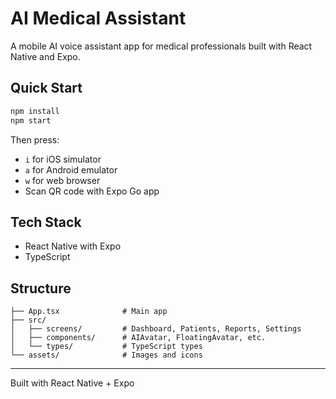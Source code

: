 # AI Medical Assistant

A mobile AI voice assistant app for medical professionals built with React Native and Expo.

## Quick Start

```bash
npm install
npm start
```

Then press:
- `i` for iOS simulator
- `a` for Android emulator  
- `w` for web browser
- Scan QR code with Expo Go app

## Tech Stack

- React Native with Expo
- TypeScript

## Structure

```
├── App.tsx              # Main app
├── src/
│   ├── screens/         # Dashboard, Patients, Reports, Settings
│   ├── components/      # AIAvatar, FloatingAvatar, etc.
│   └── types/           # TypeScript types
└── assets/              # Images and icons
```

---

Built with React Native + Expo